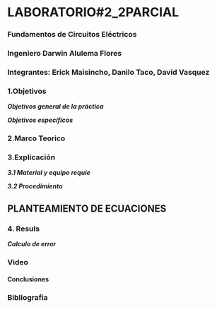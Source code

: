 # LABORATORIO#2_2PARCIAL

### Fundamentos de Circuitos Eléctricos
### Ingeniero Darwin Alulema  Flores

### Integrantes: Erick Maisincho, Danilo Taco, David Vasquez

### 1.Objetivos
***Objetivos general de la práctica***

***Objetivos específicos***

### 2.Marco Teorico

### 3.Explicación

***3.1 Material y equipo requie***

***3.2 Procedimiento***

## PLANTEAMIENTO DE ECUACIONES

### 4. Resuls 

***Calculo de error***

### Video

#### Conclusiones

### Bibliografia
